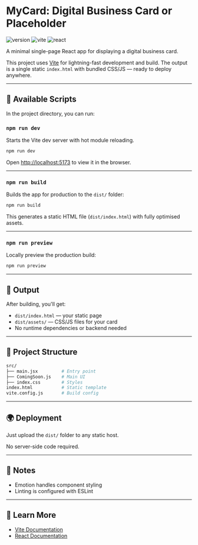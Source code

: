 # MyCard: Digital Business Card or Placeholder

![version](https://img.shields.io/badge/version-2.0.2-blue)
![vite](https://img.shields.io/badge/tooling-Vite-646cff)
![react](https://img.shields.io/badge/framework-React-61dafb)

A minimal single-page React app for displaying a digital business card.

This project uses [Vite](https://vitejs.dev/) for lightning-fast development and build. The output is a single static `index.html` with bundled CSS/JS — ready to deploy anywhere.

---

## 🚀 Available Scripts

In the project directory, you can run:

### `npm run dev`

Starts the Vite dev server with hot module reloading.

```bash
npm run dev
```

Open [http://localhost:5173](http://localhost:5173) to view it in the browser.

---

### `npm run build`

Builds the app for production to the `dist/` folder:

```bash
npm run build
```

This generates a static HTML file (`dist/index.html`) with fully optimised assets.

---

### `npm run preview`

Locally preview the production build:

```bash
npm run preview
```

---

## 📁 Output

After building, you'll get:

- `dist/index.html` — your static page
- `dist/assets/` — CSS/JS files for your card
- No runtime dependencies or backend needed

---

## 🧾 Project Structure

```bash
src/
├── main.jsx         # Entry point
├── ComingSoon.js    # Main UI
├── index.css        # Styles
index.html           # Static template
vite.config.js       # Build config
```

---

## 🌍 Deployment

Just upload the `dist/` folder to any static host.

No server-side code required.

---

## 🧹 Notes

- Emotion handles component styling
- Linting is configured with ESLint

---

## 🧠 Learn More

- [Vite Documentation](https://vitejs.dev/)
- [React Documentation](https://react.dev/)
